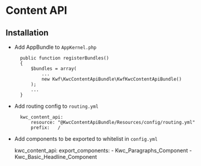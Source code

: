 # Content API

## Installation
* Add AppBundle to `AppKernel.php`

        public function registerBundles()
        {
            $bundles = array(
                ...
                new Kwf\KwcContentApiBundle\KwfKwcContentApiBundle()
            );
            ...
        }

* Add routing config to `routing.yml`

        kwc_content_api:
            resource: "@KwcContentApiBundle/Resources/config/routing.yml"
            prefix:   /

* Add components to be exported to whitelist in `config.yml`


    kwc_content_api:
        export_components:
            - Kwc_Paragraphs_Component
            - Kwc_Basic_Headline_Component


